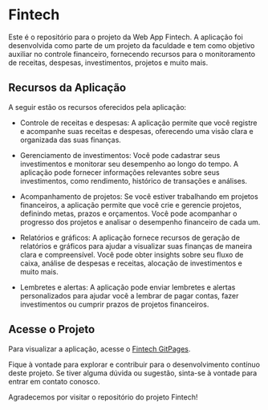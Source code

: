 # Fintech

Este é o repositório para o projeto da Web App Fintech. A aplicação foi desenvolvida como parte de um projeto da faculdade e tem como objetivo auxiliar no controle financeiro, fornecendo recursos para o monitoramento de receitas, despesas, investimentos, projetos e muito mais.

## Recursos da Aplicação

A seguir estão os recursos oferecidos pela aplicação:

- Controle de receitas e despesas: A aplicação permite que você registre e acompanhe suas receitas e despesas, oferecendo uma visão clara e organizada das suas finanças.

- Gerenciamento de investimentos: Você pode cadastrar seus investimentos e monitorar seu desempenho ao longo do tempo. A aplicação pode fornecer informações relevantes sobre seus investimentos, como rendimento, histórico de transações e análises.

- Acompanhamento de projetos: Se você estiver trabalhando em projetos financeiros, a aplicação permite que você crie e gerencie projetos, definindo metas, prazos e orçamentos. Você pode acompanhar o progresso dos projetos e analisar o desempenho financeiro de cada um.

- Relatórios e gráficos: A aplicação fornece recursos de geração de relatórios e gráficos para ajudar a visualizar suas finanças de maneira clara e compreensível. Você pode obter insights sobre seu fluxo de caixa, análise de despesas e receitas, alocação de investimentos e muito mais.

- Lembretes e alertas: A aplicação pode enviar lembretes e alertas personalizados para ajudar você a lembrar de pagar contas, fazer investimentos ou cumprir prazos de projetos financeiros.

## Acesse o Projeto

Para visualizar a aplicação, acesse o [Fintech GitPages](https://patriciakassano.github.io/fiap-fintech/).

Fique à vontade para explorar e contribuir para o desenvolvimento contínuo deste projeto. Se tiver alguma dúvida ou sugestão, sinta-se à vontade para entrar em contato conosco.

Agradecemos por visitar o repositório do projeto Fintech!
